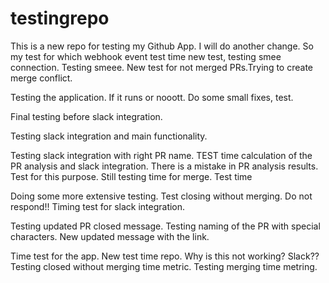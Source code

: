 # testingrepo

This is a new repo for testing my Github App. 
I will do another change. So my test for which webhook event test time new test, testing smee connection. Testing smeee. New test for not merged PRs.Trying to create merge conflict. 


Testing the application. If it runs or nooott. Do some small fixes, test.


Final testing before slack integration.


Testing slack integration and main functionality. 

Testing slack integration with right PR name. TEST time calculation of the PR analysis and slack integration. There is a mistake in PR analysis results. Test for this purpose. Still testing time for merge. Test time 

Doing some more extensive testing. Test closing without merging. Do not respond!! Timing test for slack integration.



Testing updated PR closed message. Testing naming of the PR with special characters. New updated message with the link.


Time test for the app. New test time repo. Why is this not working? Slack?? Testing closed without merging time metric. Testing merging time metring. 
 
